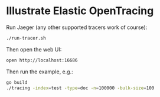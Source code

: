 # Illustrate Elastic OpenTracing

Run Jaeger (any other supported tracers work of course):

```sh
./run-tracer.sh
```

Then open the web UI:

```sh
open http://localhost:16686
```

Then run the example, e.g.:

```sh
go build
./tracing -index=test -type=doc -n=100000 -bulk-size=100
```
